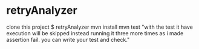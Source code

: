 # retryAnalyzer 
clone this project 
$ retryAnalyzer
mvn install 
mvn test
"with the test it have execution will be skipped instead running it three more times as i made assertion fail. you can write your test and check."

